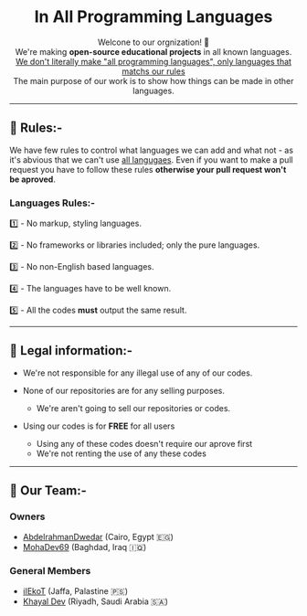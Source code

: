 <h1 align="center">In All Programming Languages</h1>
<p align="center">
    Welcone to our orgnization! 👋
    <br>
    We're making <b>open-source educational projects</b> in all known languages.
    <br>
    <u>We don't literally make "all programming languages", only languages that matchs our <a href="README.md/#rules">rules</a></u>
    <br>
    The main purpose of our work is to show how things can be made in other languages.
    <br>
</p>

---

## 📜 Rules:- <a name="#rules"></a>
We have few rules to control what languages we can add and what not - as it's abvious that we can't use <u>all langugaes</u>. Even if you want to make a pull request you have to follow these rules **otherwise your pull request won't be aproved**.

### Languages Rules:-
1️⃣ - No markup, styling languages.

2️⃣ - No frameworks or libraries included; only the pure languages.

3️⃣ - No non-English based languages.

4️⃣ - The languages have to be well known.

5️⃣ - All the codes **must** output the same result.

---

## 📑 Legal information:-

- We're not responsible for any illegal use of any of our codes.      

- None of our repositories are for any selling purposes.
    - We're aren't going to sell our repositories or codes.

- Using our codes is for **FREE** for all users
    - Using any of these codes doesn't require our aprove first
    - We're not renting the use of any these codes

---

## 👥 Our Team:-
### Owners
- [AbdelrahmanDwedar](https://github.com/AbdelrahmanDwedar) (Cairo, Egypt 🇪🇬)
- [MohaDev69](https://github.com/MohaDev-69) (Baghdad, Iraq 🇮🇶)

### General Members
- [iIEkoT](https://github.com/iIEkoT) (Jaffa, Palastine 🇵🇸)
- [Khayal Dev](https://github.com/Khayal-Dev) (Riyadh, Saudi Arabia 🇸🇦)
